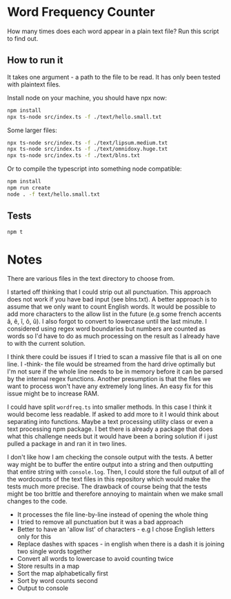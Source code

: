 # Word Frequency Counter

How many times does each word appear in a plain text file? Run this script to find out.

## How to run it

It takes one argument - a path to the file to be read. It has only been tested with plaintext files.

Install node on your machine, you should have npx now:

```bash
npm install
npx ts-node src/index.ts -f ./text/hello.small.txt
```

Some larger files:

```bash
npx ts-node src/index.ts -f ./text/lipsum.medium.txt
npx ts-node src/index.ts -f ./text/omnidoxy.huge.txt
npx ts-node src/index.ts -f ./text/blns.txt
```

Or to compile the typescript into something node compatible:

```bash
npm install
npm run create
node . -f text/hello.small.txt
```

## Tests

```bash
npm t
```

# Notes

There are various files in the text directory to choose from.

I started off thinking that I could strip out all punctuation. This approach does not work if you have bad input (see blns.txt). A better approach is to assume that we only want to count English words. It would be possible to add more characters to the allow list in the future (e.g some french accents â, ê, î, ô, û). I also forgot to convert to lowercase until the last minute. I considered using regex word boundaries but numbers are counted as words so I'd have to do as much processing on the result as I already have to with the current solution.

I think there could be issues if I tried to scan a massive file that is all on one line. I -think- the file would be streamed from the hard drive optimally but I'm not sure if the whole line needs to be in memory before it can be parsed by the internal regex functions. Another presumption is that the files we want to process won't have any extremely long lines. An easy fix for this issue might be to increase RAM.

I could have split `wordfreq.ts` into smaller methods. In this case I think it would become less readable. If asked to add more to it I would think about separating into functions. Maybe a text processing utility class or even a text processing npm package. I bet there is already a package that does what this challenge needs but it would have been a boring solution if i just pulled a package in and ran it in two lines.

I don't like how I am checking the console output with the tests. A better way might be to buffer the entire output into a string and then outputting that entire string with `console.log`. Then, I could store the full output of all of the wordcounts of the text files in this repository which would make the tests much more precise. The drawback of course being that the tests might be too brittle and therefore annoying to maintain when we make small changes to the code.

 - It processes the file line-by-line instead of opening the whole thing
 - I tried to remove all punctuation but it was a bad approach
 - Better to have an 'allow list' of characters - e.g I chose English letters only for this
 - Replace dashes with spaces - in english when there is a dash it is joining two single words together
 - Convert all words to lowercase to avoid counting twice
 - Store results in a map
 - Sort the map alphabetically first
 - Sort by word counts second
 - Output to console
 